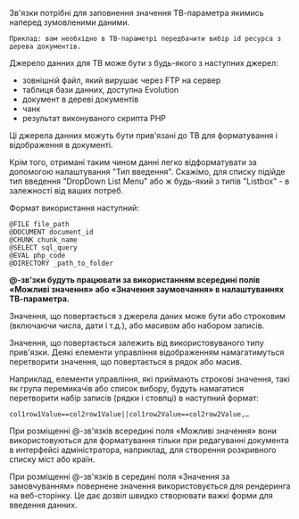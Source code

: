 Зв'язки потрібні для заповнення значення ТВ-параметра якимись наперед зумовленими даними.

`Приклад: вам необхідно в ТВ-параметрі передбачити вибір id ресурса з дерева документів.`

Джерело данних для ТВ може бути з будь-якого з наступних джерел:

* зовнішній файл, який вирушає через FTP на сервер
* таблиця бази данних, доступна Evolution
* документ в дереві документів
* чанк
* результат виконуваного скрипта PHP

Ці джерела данних можуть бути прив'язані до ТВ для форматування і відображення в документі. 

Крім того, отримані таким чином данні легко відформатувати за допомогою налаштування "Тип введення". Скажімо, для списку підійде тип введення "DropDown List Menu" або ж будь-який з типів "Listbox" - в залежності від ваших потреб.

Формат використання наступний:
```
@FILE file_path
@DOCUMENT document_id
@CHUNK chunk_name
@SELECT sql_query
@EVAL php_code
@DIRECTORY _path_to_folder
```
**@-зв'зки будуть працювати за використанням всередині полів «Можливі значення» або «Значення заумовчання» в налаштуваннях ТВ-параметра.**

Значення, що повертається з джерела даних може бути або строковим (включаючи числа, дати і т.д.), або масивом або набором записів. 

Значення, що повертається залежить від використовуваного типу прив'язки. Деякі елементи управління відображенням намагатимуться перетворити значення, що повертається в рядок або масив.

Наприклад, елементи управління, які приймають строкові значення, такі як група перемикачів або список вибору, будуть намагатися перетворити набір записів (рядки і стовпці) в наступний формат:
```
col1row1Value==col2row1Value||col1row2Value==col2row2Value,…
```

При розміщенні @-зв'язків всередині поля «Можливі значення» вони використовуються для форматування тільки при редагуванні документа в интерфейсі адміністратора, наприклад, для створення розкривного списку міст або країн.

При розміщенні @-зв'язків в середині поля «Значення за замовчуванням» повернене значення використовується для рендеринга на веб-сторінку.
Це дає дозвіл швидко створювати важкі форми для введення данних.
